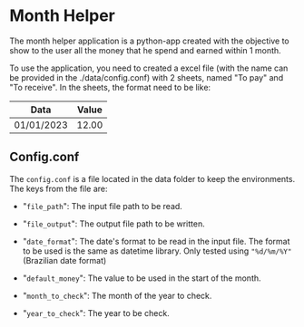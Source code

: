 # Month Helper
The month helper application is a python-app created with the objective to show to the user all the money that he spend and earned within 1 month.

To use the application, you need to created a excel file (with the name can be provided in the ./data/config.conf) with 2 sheets, named "To pay" and "To receive".
In the sheets, the format need to be like:

|   Data    |   Value   |
|-----------|-----------|
|01/01/2023 |   12.00   |


## Config.conf
The `config.conf` is a file located in the data folder to keep the environments.
The keys from the file are:
- "`file_path`":
The input file path to be read.

* "`file_output`":
The output file path to be written.

* "`date_format`":
The date's format to be read in the input file. The format to be used is the same as datetime library.
Only tested using ``"%d/%m/%Y"`` (Brazilian date format)

* "`default_money`":
The value to be used in the start of the month.

* "`month_to_check`":
The month of the year to check.

* "`year_to_check`":
The year to be check.